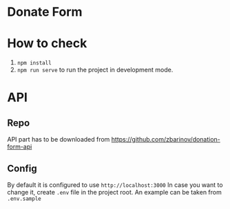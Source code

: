 # Donate Form

# How to check

1. `npm install`
2. `npm run serve` to run the project in development mode.

# API

## Repo

API part has to be downloaded from https://github.com/zbarinov/donation-form-api

## Config

By default it is configured to use `http://localhost:3000`
In case you want to change it, create `.env` file in the project root.
An example can be taken from `.env.sample`
